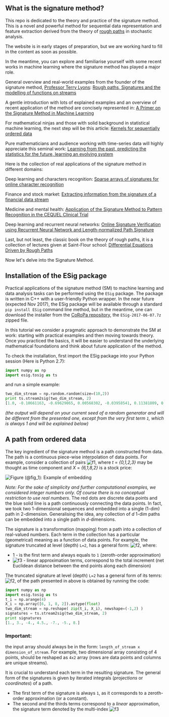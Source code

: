 ## What is the signature method?

This repo is dedicated to the theory and practice of the signature method. This is a novel and powerful method for sequential data representation and feature extraction derived from the theory of <a href="https://en.wikipedia.org/wiki/Rough_path" target="_blank">rough paths</a> in stochastic analysis. 

The website is in early stages of preparation, but we are working hard to fill in the content as soon as possible.

In the meantime, you can explore and familiarise yourself with some recent works in machine learning where the signature method has played a major role.

General overview and real-world examples from the founder of the signature method, <a href="https://en.wikipedia.org/wiki/Terry_Lyons_(mathematician)" target="_blank">Professor Terry Lyons</a>: <a href="https://arxiv.org/pdf/1405.4537.pdf" target="_blank">Rough paths, Signatures and the modelling of functions on streams</a>

A gentle introduction with lots of explained examples and an overview of recent application of the method are concisely represented in: <a href="https://arxiv.org/pdf/1603.03788.pdf" target="_blank">A Primer on the Signature Method in Machine Learning</a>

For mathematical ninjas and those with solid background in statistical machine learning, the next step will be this article: <a href="https://arxiv.org/pdf/1601.08169.pdf" target="_blank">Kernels for sequentially ordered data</a>

Pure mathematicians and audience working with time-series data will highly appreciate this seminal work: <a href="https://arxiv.org/pdf/1309.0260.pdf" target="_blank">Learning from the past, predicting the statistics for the future, learning an evolving system</a>


Here is the collection of real applications of the signature method in different domains:


Deep learning and characters recognition: <a href="https://arxiv.org/pdf/1308.0371.pdf" target="_blank">Sparse arrays of signatures for online character recognition</a>


Finance and stock market: <a href="https://arxiv.org/pdf/1307.7244.pdf" target="_blank">Extracting information from the signature of a financial data stream</a>


Medicine and mental health: <a href="https://arxiv.org/pdf/1606.02074.pdf" target="_blank">Application of the Signature Method to Pattern Recognition in the CEQUEL Clinical Trial</a>

Deep learning and recurrent neural networks: <a href="https://arxiv.org/pdf/1705.06849.pdf" target="_blank">Online Signature Verification using Recurrent Neural Network and Length-normalized Path Signature</a>


Last, but not least, the classic book on the theory of rough paths, it is a collection of lectures given at Saint-Flour school: <a href="https://link.springer.com/book/10.1007%2F978-3-540-71285-5" target="_blank">Differential Equations Driven by Rough Paths</a>


Now let's delve into the Signature Method.

## Installation of the ESig package

Practical applications of the signature method (SM) to machine learning and data analysis tasks can be performed using the `ESig` package. The package is written in C++ with a user-friendly Python wrapper. In the near future (expected Nov 2017), the ESig package will be available through a standard `pip install ESig` command line method, but in the meantime, one can download the installer from the <a href="https://sourceforge.net/projects/coropa/files/ESig-2017-06-07/">CoRoPa repository</a>, the `ESig-2017-06-07.7z` zipped file. 

In this tutorial we consider a pragmatic approach to demonstrate the SM at work: starting with practical examples and then moving towards theory. Once you practiced the basics, it will be easier to understand the underlying mathematical foundations and think about future application of the method.

To check the installation, first import the ESig package into your Python session (Here is Python 2.7):

```python
import numpy as np
import esig.tosig as ts
```
and run a simple example: 

```python
two_dim_stream = np.random.random(size=(10,2))
print ts.stream2sig(two_dim_stream, 2)
[1.0, -0.10661163, -0.69629065, 0.00568302, -0.03958541, 0.11381809, 0.242421033]
```
_(the output will depend on your current seed of a random generator and will be different from the presented one, except from the very first term `1`, which is always 1 and will be explained below)_

## A path from ordered data

The key ingredient of the signature method is a path constructed from data. The path is a continuous piece-wise interpolation of data points. For example, consider a collection of pairs ![f1], where _t_ = _{0,1,2,3}_ may be thought as time component and _X_ = _{6,1,8,2}_ is a stock price: 

![Figure (@fig_1): Example of embedding](https://github.com/kormilitzin/the-signature-method-in-machine-learning/blob/master/t_X_path_example_1.png)


*Note: For the sake of simplicity and further computational examples, we considered integer numbers only. Of course there is no conceptual restriction to use real numbers*. 
The red dots are discrete data points and the blue solid line is a path continuously connecting the data points. In fact, we took two 1-dimensional sequences and embedded into a single (1-dim) path in 2-dimension. Generalising the idea, any collection of _d_ 1-dim paths can be embedded into a single path in _d_-dimensions. 

The signature is a transformation (mapping) from a path into a collection of real-valued numbers. Each term in the collection has a particular (geometrical) meaning as a function of data points. For example, the signature truncated at level (depth) `L=2`, has a general form: ![f2], where:

* 1 - is the first term and always equals to `1` (zeroth-order approximation)
* ![f3] - linear approximation terms, correspond to the total increment (net Euclidean distance between the end points along each dimension)



The truncated signature at level (depth) `L=2` has a general form of its temrs:
![f2], 
of the path presented in above is obtained by running the code:

```python
import numpy as np
import esig.tosig as ts
t_i = np.arange(4)
X_i = np.array([6, 1, 8, 2]).astype(float)
two_dim_stream = np.reshape( zip(t_i, X_i), newshape=(-1,2) )
signatures = ts.stream2sig(two_dim_stream, 2)
print signatures
[1., 3., -4., 4.5., -7., -5., 8.]
```
### Important: 
the input array should always be in the form: `length_of_stream x dimension_of_stream`. For example, two dimensional array consisting of 4 points, should be reshaped as `4x2` array (rows are data points and columns are unique streams).

It is crucial to understand each term in the resulting signature. The general form of the signatures is given by iterated integrals (_projections_ or _coordinates_) of a path.

* The first term of the signature is always `1`, as it corresponds to a zeroth-order approximation (or a constant). 
* The second and the thirds terms correspond to a _linear_ approximation, the signature term denoted by the multi-index ![f3]







[f1]: http://mathurl.com/y9pjrdyy.png
[f2]: http://mathurl.com/yd4lhhhm.png
[f3]: http://mathurl.com/ycdvozb2.png
